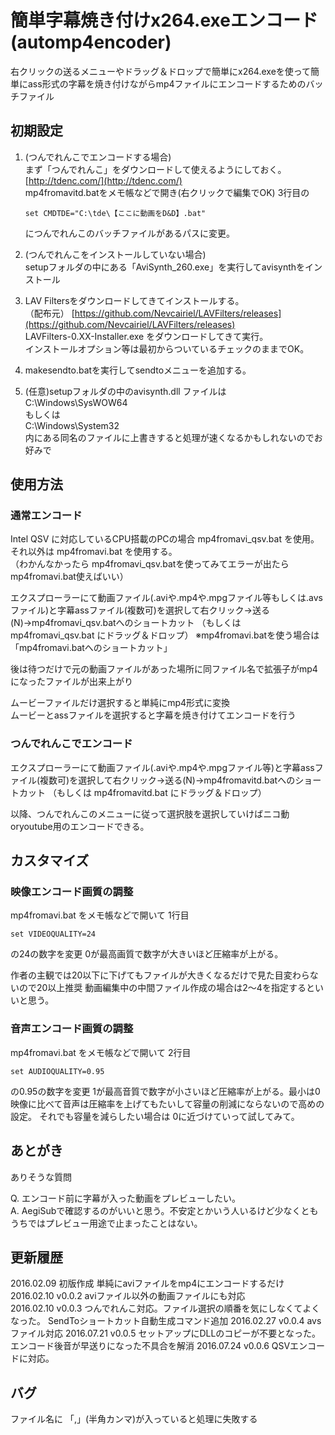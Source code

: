 # 簡単字幕焼き付けx264.exeエンコード (automp4encoder)

右クリックの送るメニューやドラッグ＆ドロップで簡単にx264.exeを使って簡単にass形式の字幕を焼き付けながらmp4ファイルにエンコードするためのバッチファイル



## 初期設定

1. (つんでれんこでエンコードする場合)  
まず「つんでれんこ」をダウンロードして使えるようにしておく。[http://tdenc.com/](http://tdenc.com/)  
mp4fromavitd.batをメモ帳などで開き(右クリックで編集でOK) 3行目の

    ````
    set CMDTDE="C:\tde\【ここに動画をD&D】.bat"
    ````

    につんでれんこのバッチファイルがあるパスに変更。  
2. (つんでれんこをインストールしていない場合)  
setupフォルダの中にある「AviSynth_260.exe」を実行してavisynthをインストール  
3. LAV Filtersをダウンロードしてきてインストールする。  
（配布元） [https://github.com/Nevcairiel/LAVFilters/releases](https://github.com/Nevcairiel/LAVFilters/releases)  
LAVFilters-0.XX-Installer.exe をダウンロードしてきて実行。  
インストールオプション等は最初からついているチェックのままでOK。  
4. makesendto.batを実行してsendtoメニューを追加する。  
5. (任意)setupフォルダの中のavisynth.dll ファイルは  
C:\Windows\SysWOW64  
もしくは  
C:\Windows\System32  
内にある同名のファイルに上書きすると処理が速くなるかもしれないのでお好みで

## 使用方法

### 通常エンコード
Intel QSV に対応しているCPU搭載のPCの場合 mp4fromavi_qsv.bat を使用。  
それ以外は mp4fromavi.bat を使用する。  
（わかんなかったら mp4fromavi_qsv.batを使ってみてエラーが出たらmp4fromavi.bat使えばいい）  

エクスプローラーにて動画ファイル(.aviや.mp4や.mpgファイル等もしくは.avsファイル)と字幕assファイル(複数可)を選択して右クリック→送る(N)→mp4fromavi_qsv.batへのショートカット
（もしくは mp4fromavi_qsv.bat にドラッグ＆ドロップ）
※mp4fromavi.batを使う場合は「mp4fromavi.batへのショートカット」

後は待つだけで元の動画ファイルがあった場所に同ファイル名で拡張子がmp4になったファイルが出来上がり

ムービーファイルだけ選択すると単純にmp4形式に変換  
ムービーとassファイルを選択すると字幕を焼き付けてエンコードを行う

### つんでれんこでエンコード
エクスプローラーにて動画ファイル(.aviや.mp4や.mpgファイル等)と字幕assファイル(複数可)を選択して右クリック→送る(N)→mp4fromavitd.batへのショートカット
（もしくは mp4fromavitd.bat にドラッグ＆ドロップ）

以降、つんでれんこのメニューに従って選択肢を選択していけばニコ動oryoutube用のエンコードできる。

## カスタマイズ

### 映像エンコード画質の調整

mp4fromavi.bat をメモ帳などで開いて 1行目
````
set VIDEOQUALITY=24
````
の24の数字を変更
0が最高画質で数字が大きいほど圧縮率が上がる。

作者の主観では20以下に下げてもファイルが大きくなるだけで見た目変わらないので20以上推奨
動画編集中の中間ファイル作成の場合は2～4を指定するといいと思う。

### 音声エンコード画質の調整
mp4fromavi.bat をメモ帳などで開いて 2行目
````
set AUDIOQUALITY=0.95
````
の0.95の数字を変更
1が最高音質で数字が小さいほど圧縮率が上がる。最小は0
映像に比べて音声は圧縮率を上げてもたいして容量の削減にならないので高めの設定。
それでも容量を減らしたい場合は 0に近づけていって試してみて。

## あとがき
ありそうな質問

Q. エンコード前に字幕が入った動画をプレビューしたい。  
A. AegiSubで確認するのがいいと思う。不安定とかいう人いるけど少なくともうちではプレビュー用途で止まったことはない。

## 更新履歴
2016.02.09 初版作成 単純にaviファイルをmp4にエンコードするだけ  
2016.02.10 v0.0.2   aviファイル以外の動画ファイルにも対応  
2016.02.10 v0.0.3   つんでれんこ対応。ファイル選択の順番を気にしなくてよくなった。  SendToショートカット自動生成コマンド追加
2016.02.27 v0.0.4   avsファイル対応
2016.07.21 v0.0.5   セットアップにDLLのコピーが不要となった。エンコード後音が早送りになった不具合を解消
2016.07.24 v0.0.6   QSVエンコードに対応。

## バグ
ファイル名に 「,」(半角カンマ)が入っていると処理に失敗する
